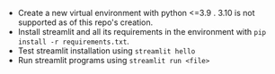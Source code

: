 - Create a new virtual environment with python <=3.9 . 3.10 is not supported as of this repo's creation.
- Install streamlit and all its requirements in the environment with `pip install -r requirements.txt`.
- Test streamlit installation using `streamlit hello`
- Run streamlit programs using `streamlit run <file>`
